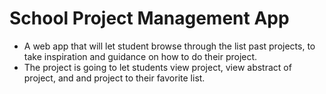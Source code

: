 # **School Project Management App**

- A web app that will let student browse through the list past projects, to take inspiration and guidance on how to do their project.
- The project is going to let students view project, view abstract of project, and and project to their favorite list.